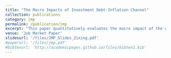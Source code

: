 ```yaml
---
title: "The Macro Impacts of Investment Debt-Inflation Channel"
collection: publications
category: jmp
permalink: /publication/jmp
excerpt: "This paper quantitatively evaluates the macro impact of the debt-inflation (Fisher) channel of investment,  whereby unexpected inflation erodes the real value of nominal debt and thus stimulates firm-level investment. Consistent with theory, I document that more indebted firms increase investment more relative to others following unexpected increase in inflation. To quantify the macro effect of this channel, I develop a general equilibrium model with heterogeneous firms, financial frictions and nominal debt contracts.  I show that a 1% unexpected inflation raises aggregate investment by 0.8%. By applying the observed post-COVID inflation surprises, this firm-side Fisher channel is quantitatively important enough to explain about 50% investment surge. This finding highlights a significant transmission mechanism for investment, in contrast to previous studies that found a more modest role for the Fisher channel on household consumption."
venue: 'Job Market Paper'
slidesurl: '/files/JMP_Slides_Zixing.pdf'
#paperurl: '/files/jmp.pdf'
#bibtexurl: 'http://academicpages.github.io/files/bibtex1.bib'
---
```


